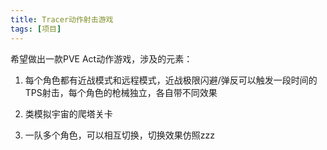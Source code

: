 ```yaml
---
title: Tracer动作射击游戏 
tags: [项目]
---
```

希望做出一款PVE Act动作游戏，涉及的元素：

1. 每个角色都有近战模式和远程模式，近战极限闪避/弹反可以触发一段时间的TPS射击，每个角色的枪械独立，各自带不同效果

2. 类模拟宇宙的爬塔关卡

3. 一队多个角色，可以相互切换，切换效果仿照zzz